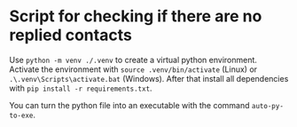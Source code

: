 # Script for checking if there are no replied contacts

Use `python -m venv ./.venv` to create a virtual python environment.
Activate the environment with `source .venv/bin/activate` (Linux) or `.\.venv\Scripts\activate.bat` (Windows).
After that install all dependencies with `pip install -r requirements.txt`.

You can turn the python file into an executable with the command `auto-py-to-exe`.
